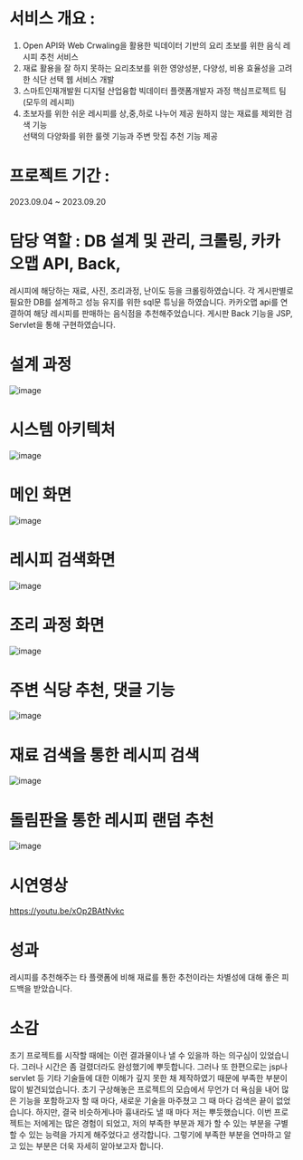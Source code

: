 # 서비스 개요 : 
1. Open API와 Web Crwaling을 활용한 빅데이터 기반의 요리 초보를 위한 음식 레시피 추천 서비스
2. 재료 활용을 잘 하지 못하는 요리초보를 위한 영양성분, 다양성, 비용 효율성을 고려한 식단 선택 웹 서비스 개발
3. 스마트인재개발원 디지털 산업융합 빅데이터 플랫폼개발자 과정 핵심프로젝트 팀(모두의 레시피)
4. 초보자를 위한 쉬운 레시피를 상,중,하로 나누어 제공
   원하지 않는 재료를 제외한 검색 기능  
   선택의 다양화를 위한 룰렛 기능과 주변 맛집 추천 기능 제공

# 프로젝트 기간 : 
2023.09.04 ~ 2023.09.20

# 담당 역할 : DB 설계 및 관리, 크롤링, 카카오맵 API, Back, 
레시피에 해당하는 재료, 사진, 조리과정, 난이도 등을 크롤링하였습니다. 각 게시판별로 필요한 DB를 설계하고 성능 유지를 위한 sql문 튜닝을 하였습니다. 카카오맵 api를 연결하여 해당 레시피를 판매하는 음식점을 추천해주었습니다. 게시판 Back 기능을 JSP, Servlet을 통해 구현하였습니다.



# 설계 과정
![image](https://github.com/parvenuHJ/RecipeProject/assets/139337239/9c194604-c6ea-46db-afb1-4c69b7064f91)


# 시스템 아키텍처
![image](https://github.com/parvenuHJ/RecipeProject/assets/139337239/01698371-fadc-4c14-a6b6-4ede91323c5f)


# 메인 화면
![image](https://github.com/parvenuHJ/RecipeProject/assets/139337239/9d90b35e-ed5a-46f5-8cb7-7f0025583078)


# 레시피 검색화면
![image](https://github.com/parvenuHJ/RecipeProject/assets/139337239/88e36d32-c506-4f93-8f4d-b12d72f279f2)


# 조리 과정 화면
![image](https://github.com/parvenuHJ/RecipeProject/assets/139337239/1164d920-7536-4ac4-a1c5-6d4aaaa5d771)


# 주변 식당 추천, 댓글 기능
![image](https://github.com/parvenuHJ/RecipeProject/assets/139337239/fcbd377e-c4f3-4ef3-9c4c-4da1afa147f8)


# 재료 검색을 통한 레시피 검색
![image](https://github.com/parvenuHJ/RecipeProject/assets/139337239/33fd4939-1af6-4be4-a28e-95211f1de6bd)


# 돌림판을 통한 레시피 랜덤 추천
![image](https://github.com/parvenuHJ/RecipeProject/assets/139337239/aeb97cd1-2120-40f3-953f-d8dfd57d4654)

# 시연영상
https://youtu.be/xOp2BAtNvkc


# 성과
레시피를 추천해주는 타 플랫폼에 비해 재료를 통한 추천이라는 차별성에 대해 좋은 피드백을 받았습니다.


# 소감
 초기 프로젝트를 시작할 때에는 이런 결과물이나 낼 수 있을까 하는 의구심이 있었습니다. 그러나 시간은 좀 걸렸더라도 완성했기에 뿌듯합니다. 그러나 또 한편으로는 jsp나 servlet 등 기타 기술들에 대한 이해가 깊지 못한 채 제작하였기 때문에 부족한 부분이 많이 발견되었습니다. 초기 구상해놓은 프로젝트의 모습에서 무언가 더 욕심을 내어 많은 기능을 포함하고자 할 때 마다, 새로운 기술을 마주쳤고 그 때 마다 검색은 끝이 없었습니다. 하지만, 결국 비슷하게나마 흉내라도 낼 때 마다 저는 뿌듯했습니다.
 이번 프로젝트는 저에게는 많은 경험이 되었고, 저의 부족한 부분과 제가 할 수 있는 부분을 구별할 수 있는 능력을 가지게 해주었다고 생각합니다. 그렇기에 부족한 부분을 연마하고 알고 있는 부분은 더욱 자세히 알아보고자 합니다.






   
